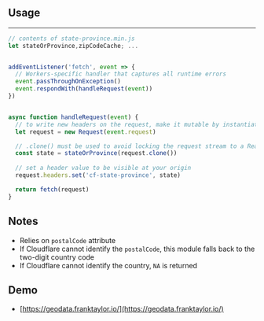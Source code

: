 ## Usage
---

```js
// contents of state-province.min.js
let stateOrProvince,zipCodeCache; ...


addEventListener('fetch', event => {
  // Workers-specific handler that captures all runtime errors
  event.passThroughOnException()
  event.respondWith(handleRequest(event))
})


async function handleRequest(event) {
  // to write new headers on the request, make it mutable by instantiating a new Request
  let request = new Request(event.request) 

  // .clone() must be used to avoid locking the request stream to a Reader
  const state = stateOrProvince(request.clone())
  
  // set a header value to be visible at your origin
  request.headers.set('cf-state-province', state)

  return fetch(request)
}
```

## Notes
* Relies on `postalCode` attribute
* If Cloudflare cannot identify the `postalCode`, this module falls back to the two-digit country code
* If Cloudflare cannot identify the country, `NA` is returned

## Demo
* [https://geodata.franktaylor.io/](https://geodata.franktaylor.io/)
